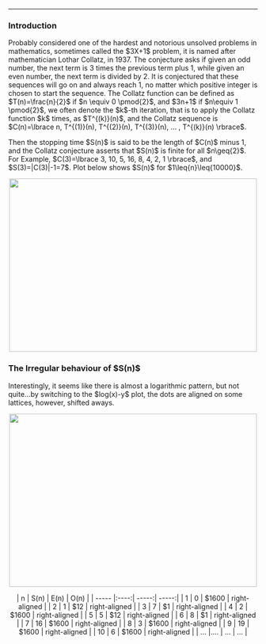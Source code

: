 ***
<h3>Introduction</h3>
Probably considered one of the hardest and notorious unsolved problems in mathematics, sometimes called the $3X+1$ problem, it is named after mathematician Lothar Collatz, in 1937. The conjecture asks if given an odd number, the next term is 3 times the previous term plus 1, while given an even number, the next term is divided by 2. It is conjectured that these sequences will go on and always reach 1, no matter which positive integer is chosen to start the sequence.
The Collatz function can be defined as $T(n)=\frac{n}{2}$ if $n \equiv 0 \pmod{2}$, and $3n+1$ if $n\equiv 1 \pmod{2}$, we often denote the $k$-th iteration, that is to apply the Collatz function $k$ times, as $T^{(k)}(n)$, and the Collatz sequence is $C(n)=\lbrace n, T^{(1)}(n), T^{(2)}(n), T^{(3)}(n), ... , T^{(k)}(n) \rbrace$.
<p/>
Then the stopping time $S(n)$ is said to be the length of $C(n)$ minus 1, and the Collatz conjecture asserts that $S(n)$ is finite for all $n\geq{2}$. For Example, $C(3)=\lbrace 3, 10, 5, 16, 8, 4, 2, 1 \rbrace$, and $S(3)=|C(3)|-1=7$.  Plot below shows $S(n)$ for $1\leq{n}\leq{10000}$.
<p align="center"><img src= "https://user-images.githubusercontent.com/66701331/205472558-b2fabe57-7635-4ab1-b0ca-e4ae3d20c849.png" width="500" height="350"> <p/>

<h3>The Irregular behaviour of $S(n)$</h3>
Interestingly, it seems like there is almost a logarithmic pattern, but not quite...by switching to the $log(x)-y$ plot, the dots are aligned on some lattices, however, shifted aways.
<p align="center"><img src= "https://user-images.githubusercontent.com/66701331/205472604-ce2e8c30-79be-4f58-8515-69658587755a.png" width="500" height="350"> <p/>

<p align="center">
| n  |  S(n)  | E(n) | O(n) |
| ----- |:----:| -----:| -----:|
| 1 | 0 | $1600 | right-aligned |
| 2 | 1 |   $12 | right-aligned |
| 3 | 7 |    $1 | right-aligned |
| 4  | 2 | $1600 | right-aligned |
| 5  | 5  |   $12 | right-aligned |
| 6 | 8 |    $1 | right-aligned |
| 7 | 16 | $1600 | right-aligned |
| 8 | 3 | $1600 | right-aligned |
| 9 | 19 | $1600 | right-aligned |
| 10 | 6 | $1600 | right-aligned |
| ...   |....  |  ... | ... |
</p>
  
  
<p/><html lang="en"><head><meta http-equiv="content-type" content="text/html; charset=utf-8"><script type="text/javascript" charset="utf-8" src="https://cdn.mathjax.org/mathjax/latest/MathJax.js?config=TeX-AMS-MML_HTMLorMML,https://vincenttam.github.io/javascripts/MathJaxLocal.js"></script></head>

